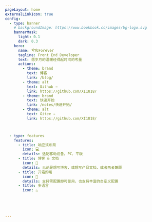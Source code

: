 ```yaml
---
pageLayout: home
externalLinkIcon: true
config:
  - type: banner
    # backgroundImage: https://www.bookbook.cc/images/bg-logo.svg
    bannerMask:
      light: 0.1
      dark: 0.3
    hero:
      name: 兮和Forever
      tagline: Front End Developer
      text: 愿岁月的温暖经得起时间的考量
      actions:
        - theme: brand
          text: 博客
          link: /blog/
        - theme: alt
          text: Github →
          link: https://github.com/XI1818/
        - theme: brand
          text: 快速开始
          link: /notes/快速开始/
        - theme: alt
          text: Gitee →
          link: https://github.com/XI1818/



  - type: features
    features:
      - title: 响应式布局
        icon: 💻
        details: 适配移动设备，PC，平板
      - title: 博客 & 文档
        icon: 📖
        details: 无论是想写博客，或想写产品文档，或者两者兼顾
      - title: 开箱即用
        icon: 🚀
        details: 支持零配置即可使用，也支持丰富的自定义配置
      - title: 多语言
        icon: ⚖



 

---
```

